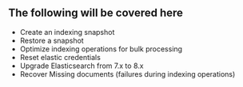 ## The following will be covered here
- Create an indexing snapshot
- Restore a snapshot
- Optimize indexing operations for bulk processing
- Reset elastic credentials
- Upgrade Elasticsearch from 7.x to 8.x
- Recover Missing documents (failures during indexing operations)
  
